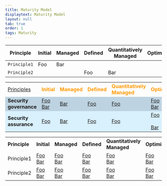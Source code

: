 ```yaml
---
title: Maturity Model
displaytext: Maturity Model
layout: null
tab: true
order: 1
tags: Maturity
---
```



| Principle   | Initial                | Managed | Defined | Quantitatively Managed | Optimizing | Defined |
| ----------- | ---------------------- | ------- | ------- | ---------------------- | ---------- | ------- |
| `Principle1`| Foo                    | Bar     |         |                        |            |         |
| `Principle2`|                        |         | Foo     | Bar                    |            |         |

<link rel="stylesheet" href="../assets/css/custom.css">

<table border=0 width=100%> 
    <tr>
        <td width=120><a href="/principles" target="_blank">Principles</a></td>
        <td><font color=#ff9900><b>Initial</b></font></td>
        <td><font color=#ff9900><b>Managed</b></font></td>
        <td><font color=#ff9900><b>Defined</b></font></td>
        <td><font color=#ff9900><b>Quantitatively<br>Managed</b></font></td>
        <td><font color=#ff9900><b>Optimizing</b></font></td>
    </tr>
    <tr bgcolor=#BED3E1>
        <td><b>Security governance</b></td>
            <td>
                <a href='' class="awsbutton">Foo</a>
                <br>
                <a href='' class="awsbutton">Bar</a>
            </td>
            <td> 
                <a href='' class="awsbutton">Bar</a>
            </td>
            <td> 
                <a href='' class="awsbutton">Foo</a>
            </td>
            <td> 
                <a href='' class="awsbutton">Foo</a>
            </td>
            <td> 
                <a href='' class="awsbutton">Foo</a>
                <br>
                <a href='' class="awsbutton">Bar</a>
            </td>
    </tr>
    <tr bgcolor=#D9F0FD>
        <td><b>Security assurance</b></td>
            <td>
                <div class="grid">
                    <a href="#" class="card">Foo</a>
                </div>
            </td>
            <td> 
                <div class="grid">
                    <a href="#" class="card">Bar</a>
                </div>
            <td> 
                <div class="grid">
                    <a href="#" class="card">Foo</a>
                </div>
            </td>
            <td> 
                <div class="grid">
                    <a href="#" class="card">Foo</a>
                </div>
            </td>
            <td> 
                <div class="grid">
                    <a href="#" class="card">Foo</a>
                </div>
                <br>
                <div class="grid">
                    <a href="#" class="card">Bar</a>
                </div>
            </td>
    </tr>
</table>

<table>
    <tr>
        <td><b>Principle</b></td>
        <td><b>Initial</b></td>
        <td><b>Managed</b></td>
        <td><b>Defined</b></td>
        <td><b>Quantitatively<br> Managed</b></td>
        <td><b>Optimizing</b></td>
    </tr>
    <tr>
        <td>Principle1</td>
        <td>
            <div class="grid">
                <a href="#" class="card">Foo</a>
            </div>
            <div class="grid">
                <a href="#" class="card">Bar</a>
            </div>
        </td>
        <td>
            <div class="grid">
                <a href="#" class="card">Foo</a>
            </div>
            <div class="grid">
                <a href="#" class="card">Bar</a>
            </div>
        </td>
        <td>
            <div class="grid">
                <a href="#" class="card">Foo</a>
            </div>
            <div class="grid">
                <a href="#" class="card">Bar</a>
            </div>
        </td>
        <td>
            <div class="grid">
                <a href="#" class="card">Foo</a>
            </div>
            <div class="grid">
                <a href="#" class="card">Bar</a>
            </div>
        </td>
        <td>
            <div class="grid">
                <a href="#" class="card">Foo</a>
            </div>
            <div class="grid">
                <a href="#" class="card">Bar</a>
            </div>
        </td>
    </tr>
    <tr>
        <td>Principle2</td>
        <td>
            <div class="grid">
                <a href="#" class="card">Foo</a>
            </div>
            <div class="grid">
                <a href="#" class="card">Bar</a>
            </div>
        </td>
        <td>
            <div class="grid">
                <a href="#" class="card">Foo</a>
            </div>
            <div class="grid">
                <a href="#" class="card">Bar</a>
            </div>
        </td>
        <td>
            <div class="grid">
                <a href="#" class="card">Foo</a>
            </div>
            <div class="grid">
                <a href="#" class="card">Bar</a>
            </div>
        </td>
        <td>
            <div class="grid">
                <a href="#" class="card">Foo</a>
            </div>
            <div class="grid">
                <a href="#" class="card">Bar</a>
            </div>
        </td>
        <td>
            <div class="grid">
                <a href="#" class="card">Foo</a>
            </div>
            <div class="grid">
                <a href="#" class="card">Bar</a>
            </div>
        </td>
    </tr>
</table>
